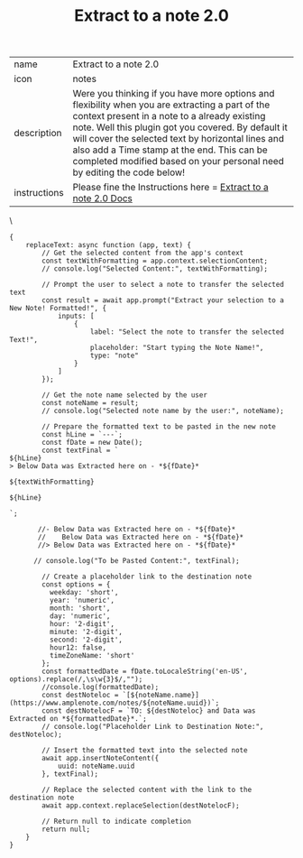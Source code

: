 ﻿---
title: Extract to a note 2.0
uuid: ee62e45c-4811-11ef-bd43-6ef34fa959ce
version: 281
created: '2024-07-22T15:35:34+05:30'
tags:
  - '-9-permanent'
  - '-loc/amp/mine'
---

| | |
|-|-|
|name|Extract to a note 2.0<!-- {"cell":{"colwidth":648}} -->|
|icon|notes<!-- {"cell":{"colwidth":648}} -->|
|description|Were you thinking if you have more options and flexibility when you are extracting a part of the context present in a note to a already existing note. Well this plugin got you covered. By default it will cover the selected text by horizontal lines and also add a Time stamp at the end. This can be completed modified based on your personal need by editing the code below!<!-- {"cell":{"colwidth":648}} -->|
|instructions|Please fine the Instructions here = [Extract to a note 2.0 Docs](https://www.amplenote.com/notes/1701987e-48c4-11ef-949a-6ef34fa959ce) <!-- {"cell":{"colwidth":648}} -->|
\

```
{
    replaceText: async function (app, text) {
        // Get the selected content from the app's context
        const textWithFormatting = app.context.selectionContent;
        // console.log("Selected Content:", textWithFormatting);

        // Prompt the user to select a note to transfer the selected text
        const result = await app.prompt("Extract your selection to a New Note! Formatted!", {
            inputs: [
                {
                    label: "Select the note to transfer the selected Text!",
                    placeholder: "Start typing the Note Name!",
                    type: "note"
                }
            ]
        });
        
        // Get the note name selected by the user
        const noteName = result;
        // console.log("Selected note name by the user:", noteName);

        // Prepare the formatted text to be pasted in the new note
        const hLine = `---`;
        const fDate = new Date();
        const textFinal = `
${hLine}
> Below Data was Extracted here on - *${fDate}*

${textWithFormatting}

${hLine}

`;

       //- Below Data was Extracted here on - *${fDate}*
       //    Below Data was Extracted here on - *${fDate}*
       //> Below Data was Extracted here on - *${fDate}*

      // console.log("To be Pasted Content:", textFinal);

        // Create a placeholder link to the destination note
        const options = {
          weekday: 'short',
          year: 'numeric',
          month: 'short',
          day: 'numeric',
          hour: '2-digit',
          minute: '2-digit',
          second: '2-digit',
          hour12: false,
          timeZoneName: 'short'
        };
        const formattedDate = fDate.toLocaleString('en-US', options).replace(/,\s\w{3}$/,"");
        //console.log(formattedDate);
        const destNoteloc = `[${noteName.name}](https://www.amplenote.com/notes/${noteName.uuid})`;
        const destNotelocF = `TO: ${destNoteloc} and Data was Extracted on *${formattedDate}*.`;
        // console.log("Placeholder Link to Destination Note:", destNoteloc);

        // Insert the formatted text into the selected note
        await app.insertNoteContent({
            uuid: noteName.uuid
        }, textFinal);

        // Replace the selected content with the link to the destination note
        await app.context.replaceSelection(destNotelocF);

        // Return null to indicate completion
        return null;
    }
}
```